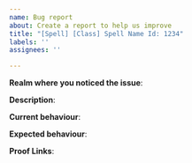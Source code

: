 ```yaml
---
name: Bug report
about: Create a report to help us improve
title: "[Spell] [Class] Spell Name Id: 1234"
labels: ''
assignees: ''

---
```


[//]: # (Enclose links to things related to the bug using http://wowhead.com, https://mop-shoot.tauri.hu/ or any other MoP database.)
[//]: # (You can use screenshots ingame to visualise the issue.)
[//]: # (Videos are even better to visualise and debug the issue. Please upload them to Youtube or any other website that does not delete the video over time.)
[//]: # (Write your tickets according to the format:)
[//]: # ([Quest][Azuremyst Isle] Red Snapper - Very Tasty!)
[//]: # ([NPC] Magistrix Erona)
[//]: # ([Spell][Mage] Fireball)
[//]: # ([Npc][Drop] Ghostclaw Lynx)
[//]: # (WE DO NOT IMPLEMENT CLASSIC MOP FEATURES!)


**Realm where you noticed the issue**:

**Description**: 

**Current behaviour**:

**Expected behaviour**: 

**Proof Links**:
